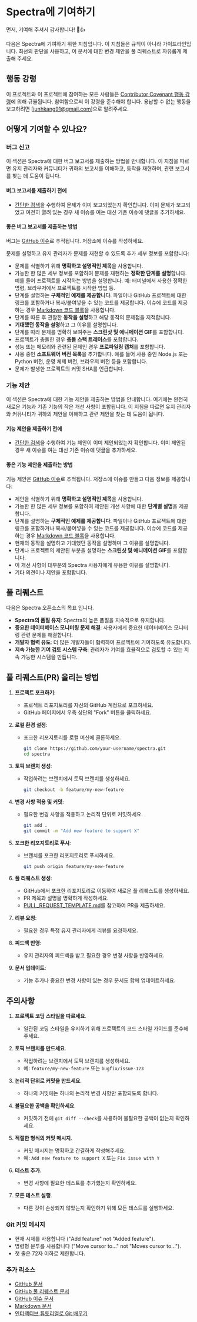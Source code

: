 # Spectra에 기여하기

먼저, 기여해 주셔서 감사합니다! 🎉👍

다음은 Spectra에 기여하기 위한 지침입니다. 이 지침들은 규칙이 아니라 가이드라인입니다. 최선의 판단을 사용하고, 이 문서에 대한 변경 제안을 풀 리퀘스트로 자유롭게 제출해 주세요.

## 행동 강령

이 프로젝트와 이 프로젝트에 참여하는 모든 사람들은 [Contributor Covenant 행동 강령](https://www.contributor-covenant.org/version/2/0/code_of_conduct/)에 의해 규율됩니다. 참여함으로써 이 강령을 준수해야 합니다. 용납할 수 없는 행동을 보고하려면 [junhkang91@gmail.com]으로 알려주세요.

## 어떻게 기여할 수 있나요?

### 버그 신고

이 섹션은 Spectra에 대한 버그 보고서를 제출하는 방법을 안내합니다. 이 지침을 따르면 유지 관리자와 커뮤니티가 귀하의 보고서를 이해하고, 동작을 재현하며, 관련 보고서를 찾는 데 도움이 됩니다.

#### 버그 보고서를 제출하기 전에

* [간단한 검색](https://github.com/junhkang/spectra/issues)을 수행하여 문제가 이미 보고되었는지 확인합니다. 이미 문제가 보고되었고 여전히 열려 있는 경우 새 이슈를 여는 대신 기존 이슈에 댓글을 추가하세요.

#### 좋은 버그 보고서를 제출하는 방법

버그는 [GitHub 이슈](https://guides.github.com/features/issues/)로 추적됩니다. 저장소에 이슈를 작성하세요.

문제를 설명하고 유지 관리자가 문제를 재현할 수 있도록 추가 세부 정보를 포함합니다:

* 문제를 식별하기 위해 **명확하고 설명적인 제목**을 사용합니다.
* 가능한 한 많은 세부 정보를 포함하여 문제를 재현하는 **정확한 단계를 설명**합니다. 예를 들어 프로젝트를 시작하는 방법을 설명합니다. 예: 터미널에서 사용한 정확한 명령, 브라우저에서 프로젝트를 시작한 방법 등.
* 단계를 설명하는 **구체적인 예제를 제공합니다**. 파일이나 GitHub 프로젝트에 대한 링크를 포함하거나 복사/붙여넣을 수 있는 코드를 제공합니다. 이슈에 코드를 제공하는 경우 [Markdown 코드 블록](https://help.github.com/articles/markdown-basics/#multiple-lines)을 사용합니다.
* 단계를 따른 후 관찰한 **동작을 설명**하고 해당 동작의 문제점을 지적합니다.
* **기대했던 동작을 설명**하고 그 이유를 설명합니다.
* 단계를 따라 문제를 명확히 보여주는 **스크린샷 및 애니메이션 GIF**를 포함합니다.
* 프로젝트가 충돌한 경우 **충돌 스택 트레이스**를 포함합니다.
* 성능 또는 메모리와 관련된 문제인 경우 **프로파일링 캡처**를 포함합니다.
* 사용 중인 **소프트웨어 버전 목록**을 추가합니다. 예를 들어 사용 중인 Node.js 또는 Python 버전, 운영 체제 버전, 브라우저 버전 등을 포함합니다.
* 문제가 발생한 프로젝트의 커밋 SHA를 언급합니다.

### 기능 제안

이 섹션은 Spectra에 대한 기능 제안을 제출하는 방법을 안내합니다. 여기에는 완전히 새로운 기능과 기존 기능의 작은 개선 사항이 포함됩니다. 이 지침을 따르면 유지 관리자와 커뮤니티가 귀하의 제안을 이해하고 관련 제안을 찾는 데 도움이 됩니다.

#### 기능 제안을 제출하기 전에

* [간단한 검색](https://github.com/junhkang/spectra/issues)을 수행하여 기능 제안이 이미 제안되었는지 확인합니다. 이미 제안된 경우 새 이슈를 여는 대신 기존 이슈에 댓글을 추가하세요.

#### 좋은 기능 제안을 제출하는 방법

기능 제안은 [GitHub 이슈](https://guides.github.com/features/issues/)로 추적됩니다. 저장소에 이슈를 만들고 다음 정보를 제공합니다:

* 제안을 식별하기 위해 **명확하고 설명적인 제목**을 사용합니다.
* 가능한 한 많은 세부 정보를 포함하여 제안된 개선 사항에 대한 **단계별 설명**을 제공합니다.
* 단계를 설명하는 **구체적인 예제를 제공합니다**. 파일이나 GitHub 프로젝트에 대한 링크를 포함하거나 복사/붙여넣을 수 있는 코드를 제공합니다. 이슈에 코드를 제공하는 경우 [Markdown 코드 블록](https://help.github.com/articles/markdown-basics/#multiple-lines)을 사용합니다.
* 현재의 동작을 설명하고 기대했던 동작을 설명하며 그 이유를 설명합니다.
* 단계나 프로젝트의 제안된 부분을 설명하는 **스크린샷 및 애니메이션 GIF**를 포함합니다.
* 이 개선 사항이 대부분의 Spectra 사용자에게 유용한 이유를 설명합니다.
* 기타 의견이나 제안을 포함합니다.

## 풀 리퀘스트

다음은 Spectra 오픈소스의 목표 입니다.

- **Spectra의 품질 유지**: Spectra의 높은 품질을 지속적으로 유지합니다.
- **중요한 데이터베이스 모니터링 문제 해결**: 사용자에게 중요한 데이터베이스 모니터링 관련 문제를 해결합니다.
- **개발자 협력 유도**: 더 많은 개발자들이 협력하여 프로젝트에 기여하도록 유도합니다.
- **지속 가능한 기여 검토 시스템 구축**: 관리자가 기여를 효율적으로 검토할 수 있는 지속 가능한 시스템을 만듭니다.

## 풀 리퀘스트(PR) 올리는 방법

1. **프로젝트 포크하기**:
    - 프로젝트 리포지토리를 자신의 GitHub 계정으로 포크하세요.
    - GitHub 페이지에서 우측 상단의 "Fork" 버튼을 클릭하세요.

2. **로컬 환경 설정**:
    - 포크한 리포지토리를 로컬 머신에 클론하세요.
      ```sh
      git clone https://github.com/your-username/spectra.git
      cd spectra
      ```

3. **토픽 브랜치 생성**:
    - 작업하려는 브랜치에서 토픽 브랜치를 생성하세요.
      ```sh
      git checkout -b feature/my-new-feature
      ```

4. **변경 사항 적용 및 커밋**:
    - 필요한 변경 사항을 적용하고 논리적 단위로 커밋하세요.
      ```sh
      git add .
      git commit -m "Add new feature to support X"
      ```

5. **포크한 리포지토리로 푸시**:
    - 브랜치를 포크한 리포지토리로 푸시하세요.
      ```sh
      git push origin feature/my-new-feature
      ```

6. **풀 리퀘스트 생성**:
    - GitHub에서 포크한 리포지토리로 이동하여 새로운 풀 리퀘스트를 생성하세요.
    - PR 제목과 설명을 명확하게 작성하세요.
    - [PULL_REQUEST_TEMPLATE.md](.github/PULL_REQUEST_TEMPLATE.md)를 참고하여 PR을 제출하세요.

7. **리뷰 요청**:
    - 필요한 경우 특정 유지 관리자에게 리뷰를 요청하세요.

8. **피드백 반영**:
    - 유지 관리자의 피드백을 받고 필요한 경우 변경 사항을 반영하세요.

9. **문서 업데이트**:
    - 기능 추가나 중요한 변경 사항이 있는 경우 문서도 함께 업데이트하세요.


## 주의사항

1. **프로젝트 코딩 스타일을 따르세요**.
    - 일관된 코딩 스타일을 유지하기 위해 프로젝트의 코드 스타일 가이드를 준수해주세요.

2. **토픽 브랜치를 만드세요**.
    - 작업하려는 브랜치에서 토픽 브랜치를 생성하세요.
    - 예: `feature/my-new-feature` 또는 `bugfix/issue-123`

3. **논리적 단위로 커밋을 만드세요**.
    - 하나의 커밋에는 하나의 논리적 변경 사항만 포함되도록 합니다.

4. **불필요한 공백을 확인하세요**.
    - 커밋하기 전에 `git diff --check`를 사용하여 불필요한 공백이 없는지 확인하세요.

5. **적절한 형식의 커밋 메시지**.
    - 커밋 메시지는 명확하고 간결하게 작성해주세요.
    - 예: `Add new feature to support X` 또는 `Fix issue with Y`

6. **테스트 추가**.
    - 변경 사항에 필요한 테스트를 추가했는지 확인하세요.

7. **모든 테스트 실행**.
    - 다른 것이 손상되지 않았는지 확인하기 위해 모든 테스트를 실행하세요.

### Git 커밋 메시지

* 현재 시제를 사용합니다 ("Add feature" not "Added feature").
* 명령형 문투를 사용합니다 ("Move cursor to..." not "Moves cursor to...").
* 첫 줄은 72자 이하로 제한합니다.

### 추가 리소스

* [GitHub 문서](https://help.github.com/)
* [GitHub 풀 리퀘스트 문서](https://help.github.com/articles/about-pull-requests/)
* [GitHub 이슈 문서](https://guides.github.com/features/issues/)
* [Markdown 문서](https://guides.github.com/features/mastering-markdown/)
* [인터랙티브 튜토리얼로 Git 배우기](https://try.github.io/)
